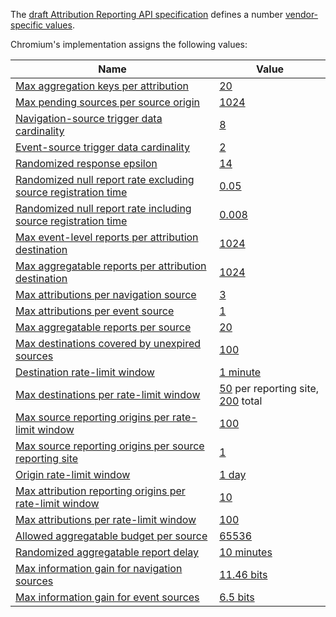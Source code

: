 The [draft Attribution Reporting API
specification](https://wicg.github.io/attribution-reporting-api) defines a
number [vendor-specific
values](https://wicg.github.io/attribution-reporting-api/#vendor-specific-values).

Chromium's implementation assigns the following values:

| Name | Value |
| ---- | ----- |
| [Max aggregation keys per attribution][] | [20][max aggregation keys per attribution value] |
| [Max pending sources per source origin][] | [1024][max pending sources per source origin value] |
| [Navigation-source trigger data cardinality][] | [8][navigation-source trigger data cardinality value] |
| [Event-source trigger data cardinality][] | [2][event-source trigger data cardinality value] |
| [Randomized response epsilon][] | [14][randomized response epsilon value] |
| [Randomized null report rate excluding source registration time][] | [0.05][randomized null report rate excluding source registration time value] |
| [Randomized null report rate including source registration time][] | [0.008][randomized null report rate including source registration time value] |
| [Max event-level reports per attribution destination][] | [1024][max event-level reports per attribution destination value] |
| [Max aggregatable reports per attribution destination][] | [1024][max aggregatable reports per attribution destination value] |
| [Max attributions per navigation source][] | [3][max attributions per navigation source value] |
| [Max attributions per event source][] | [1][max attributions per event source value] |
| [Max aggregatable reports per source][] | [20][max aggregatable reports per source value] |
| [Max destinations covered by unexpired sources][] | [100][max destinations covered by unexpired sources value] |
| [Destination rate-limit window][] | [1 minute][destination rate-limit window value]
| [Max destinations per rate-limit window][] | [50][max destinations per rate-limit window per reporting site] per reporting site, [200][max destinations per rate-limit window total] total
| [Max source reporting origins per rate-limit window][] | [100][max source reporting origins per rate-limit window value] |
| [Max source reporting origins per source reporting site][] | [1][max source reporting origins per source reporting site value]
| [Origin rate-limit window][] | [1 day][origin rate-limit window value]
| [Max attribution reporting origins per rate-limit window][] | [10][max attribution reporting origins per rate-limit window value] |
| [Max attributions per rate-limit window][] | [100][max attributions per rate-limit window value] |
| [Allowed aggregatable budget per source][] | [65536][allowed aggregatable budget per source value] |
| [Randomized aggregatable report delay][] | [10 minutes][randomized aggregatable report delay value] |
| [Max information gain for navigation sources][] | [11.46 bits][max information gain for navigations value] |
| [Max information gain for event sources][] | [6.5 bits][max information gain for events value] |

[Max aggregation keys per attribution]: https://wicg.github.io/attribution-reporting-api/#max-aggregation-keys-per-attribution
[max aggregation keys per attribution value]: https://source.chromium.org/chromium/chromium/src/+/refs/heads/main:components/attribution_reporting/constants.h;l=19;drc=b646f894a92491033bde5d1e75aba6f44c524f0e
[Max pending sources per source origin]: https://wicg.github.io/attribution-reporting-api/#max-pending-sources-per-source-origin
[max pending sources per source origin value]: https://source.chromium.org/chromium/chromium/src/+/main:content/browser/attribution_reporting/attribution_config.h;l=122;drc=3733a639d724a4353463a872605119d11a1e4d37
[Navigation-source trigger data cardinality]: https://wicg.github.io/attribution-reporting-api/#navigation-source-trigger-data-cardinality
[navigation-source trigger data cardinality value]: https://source.chromium.org/chromium/chromium/src/+/main:content/browser/attribution_reporting/attribution_config.h;l=48;drc=3733a639d724a4353463a872605119d11a1e4d37
[Event-source trigger data cardinality]: https://wicg.github.io/attribution-reporting-api/#event-source-trigger-data-cardinality
[event-source trigger data cardinality value]: https://source.chromium.org/chromium/chromium/src/+/main:content/browser/attribution_reporting/attribution_config.h;l=49;drc=3733a639d724a4353463a872605119d11a1e4d37
[Randomized response epsilon]: https://wicg.github.io/attribution-reporting-api/#randomized-response-epsilon
[randomized response epsilon value]: https://source.chromium.org/chromium/chromium/src/+/main:content/browser/attribution_reporting/attribution_config.h;l=57;drc=3733a639d724a4353463a872605119d11a1e4d37
[Randomized null report rate excluding source registration time]: https://wicg.github.io/attribution-reporting-api/#randomized-null-report-rate-excluding-source-registration-time
[randomized null report rate excluding source registration time value]: https://source.chromium.org/chromium/chromium/src/+/main:content/browser/attribution_reporting/attribution_config.h;l=109;drc=3733a639d724a4353463a872605119d11a1e4d37
[Randomized null report rate including source registration time]: https://wicg.github.io/attribution-reporting-api/#randomized-null-report-rate-including-source-registration-time
[randomized null report rate including source registration time value]: https://source.chromium.org/chromium/chromium/src/+/main:content/browser/attribution_reporting/attribution_config.h;l=108;drc=3733a639d724a4353463a872605119d11a1e4d37
[Max event-level reports per attribution destination]: https://wicg.github.io/attribution-reporting-api/#max-event-level-reports-per-attribution-destination
[max event-level reports per attribution destination value]: https://source.chromium.org/chromium/chromium/src/+/main:content/browser/attribution_reporting/attribution_config.h;l=61;drc=3733a639d724a4353463a872605119d11a1e4d37
[Max aggregatable reports per attribution destination]: https://wicg.github.io/attribution-reporting-api/#max-aggregatable-reports-per-attribution-destination
[max aggregatable reports per attribution destination value]: https://source.chromium.org/chromium/chromium/src/+/main:content/browser/attribution_reporting/attribution_config.h;l=90;drc=3733a639d724a4353463a872605119d11a1e4d37
[Max attributions per navigation source]: https://wicg.github.io/attribution-reporting-api/#max-attributions-per-navigation-source
[max attributions per navigation source value]: https://source.chromium.org/chromium/chromium/src/+/main:content/browser/attribution_reporting/attribution_config.h;l=64;drc=3733a639d724a4353463a872605119d11a1e4d37
[Max attributions per event source]: https://wicg.github.io/attribution-reporting-api/#max-attributions-per-event-source
[max attributions per event source value]: https://source.chromium.org/chromium/chromium/src/+/main:content/browser/attribution_reporting/attribution_config.h;l=65;drc=3733a639d724a4353463a872605119d11a1e4d37
[Max aggregatable reports per source]: https://wicg.github.io/attribution-reporting-api/#max-aggregatable-reports-per-source
[max aggregatable reports per source value]: https://source.chromium.org/chromium/chromium/src/+/main:content/browser/attribution_reporting/attribution_config.h;l=111;drc=3733a639d724a4353463a872605119d11a1e4d37
[Max destinations covered by unexpired sources]: https://wicg.github.io/attribution-reporting-api/#max-destinations-covered-by-unexpired-sources
[max destinations covered by unexpired sources value]: https://source.chromium.org/chromium/chromium/src/+/main:content/browser/attribution_reporting/attribution_config.h;l=127;drc=3733a639d724a4353463a872605119d11a1e4d37
[Destination rate-limit window]: https://wicg.github.io/attribution-reporting-api/#destination-rate-limit-window
[Destination rate-limit window value]: https://source.chromium.org/chromium/chromium/src/+/refs/heads/main:content/browser/attribution_reporting/destination_throttler.h;l=30;drc=1890f3f74c8100eb1a3e945d34d6fd576d2a9061
[Max destinations per rate-limit window]: https://wicg.github.io/attribution-reporting-api/#max-destinations-per-rate-limit-window
[Max destinations per rate-limit window per reporting site]: https://source.chromium.org/chromium/chromium/src/+/refs/heads/main:content/browser/attribution_reporting/destination_throttler.h;l=29;drc=1890f3f74c8100eb1a3e945d34d6fd576d2a9061
[Max destinations per rate-limit window total]: https://source.chromium.org/chromium/chromium/src/+/refs/heads/main:content/browser/attribution_reporting/destination_throttler.h;l=28;drc=1890f3f74c8100eb1a3e945d34d6fd576d2a9061
[Max source reporting origins per rate-limit window]: https://wicg.github.io/attribution-reporting-api/#max-source-reporting-origins-per-rate-limit-window
[max source reporting origins per rate-limit window value]: https://source.chromium.org/chromium/chromium/src/+/main:content/browser/attribution_reporting/attribution_config.h;l=28;drc=3733a639d724a4353463a872605119d11a1e4d37
[Max source reporting origins per source reporting site]: https://wicg.github.io/attribution-reporting-api/#max-source-reporting-origins-per-source-reporting-site
[max source reporting origins per source reporting site value]: https://source.chromium.org/chromium/chromium/src/+/main:content/browser/attribution_reporting/attribution_config.h;l=46;drc=48c727720b2bac7a0ab845f2f51b776d2042656e
[Origin rate-limit window]: https://wicg.github.io/attribution-reporting-api/#origin-rate-limit-window
[origin rate-limit window value]: https://source.chromium.org/chromium/chromium/src/+/main:content/browser/attribution_reporting/attribution_config.h;l=49;drc=48c727720b2bac7a0ab845f2f51b776d2042656e
[Max attribution reporting origins per rate-limit window]: https://wicg.github.io/attribution-reporting-api/#max-attribution-reporting-origins-per-rate-limit-window
[max attribution reporting origins per rate-limit window value]: https://source.chromium.org/chromium/chromium/src/+/main:content/browser/attribution_reporting/attribution_config.h;l=32;drc=3733a639d724a4353463a872605119d11a1e4d37
[Max attributions per rate-limit window]: https://wicg.github.io/attribution-reporting-api/#max-attributions-per-rate-limit-window
[max attributions per rate-limit window value]: https://source.chromium.org/chromium/chromium/src/+/main:content/browser/attribution_reporting/attribution_config.h;l=36;drc=3733a639d724a4353463a872605119d11a1e4d37
[Allowed aggregatable budget per source]: https://wicg.github.io/attribution-reporting-api/#allowed-aggregatable-budget-per-source
[allowed aggregatable budget per source value]: https://source.chromium.org/chromium/chromium/src/+/main:content/browser/attribution_reporting/attribution_config.h;l=97;drc=3733a639d724a4353463a872605119d11a1e4d37
[Randomized aggregatable report delay]: https://wicg.github.io/attribution-reporting-api/#randomized-aggregatable-report-delay
[randomized aggregatable report delay value]: https://source.chromium.org/chromium/chromium/src/+/main:content/browser/attribution_reporting/attribution_config.h;l=106;drc=3733a639d724a4353463a872605119d11a1e4d37
[Max information gain for navigation sources]: https://wicg.github.io/attribution-reporting-api/#max-event-level-channel-capacity-per-source
[max information gain for navigations value]: https://source.chromium.org/chromium/chromium/src/+/main:content/browser/attribution_reporting/attribution_config.h;l=113;drc=22c828d3e18706a79fde266109d0e9290a679c56
[Max information gain for event sources]: https://wicg.github.io/attribution-reporting-api/#max-event-level-channel-capacity-per-source
[max information gain for events value]: https://source.chromium.org/chromium/chromium/src/+/main:content/browser/attribution_reporting/attribution_config.h;l=114;drc=22c828d3e18706a79fde266109d0e9290a679c56
